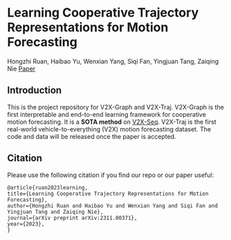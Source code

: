 # Learning Cooperative Trajectory Representations for Motion Forecasting
Hongzhi Ruan, Haibao Yu, Wenxian Yang, Siqi Fan, Yingjuan Tang, Zaiqing Nie
[Paper](https://arxiv.org/abs/2311.00371)

## Introduction
This is the project repository for V2X-Graph and V2X-Traj.
V2X-Graph is the first interpretable and end-to-end learning framework for cooperative motion forecasting. It is a **SOTA method** on [V2X-Seq](https://github.com/AIR-THU/DAIR-V2X-Seq).
V2X-Traj is the first real-world vehicle-to-everything (V2X) motion forecasting dataset.
The code and data will be released once the paper is accepted.

## Citation
Please use the following citation if you find our repo or our paper useful:
```
@article{ruan2023learning,
title={Learning Cooperative Trajectory Representations for Motion Forecasting}, 
author={Hongzhi Ruan and Haibao Yu and Wenxian Yang and Siqi Fan and Yingjuan Tang and Zaiqing Nie},
journal={arXiv preprint arXiv:2311.00371},
year={2023},
}
 ```
